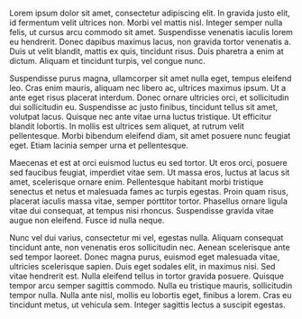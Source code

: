 Lorem ipsum dolor sit amet, consectetur adipiscing elit. In gravida justo elit, id fermentum velit ultrices non. Morbi vel mattis nisl. Integer semper nulla felis, ut cursus arcu commodo sit amet. Suspendisse venenatis iaculis lorem eu hendrerit. Donec dapibus maximus lacus, non gravida tortor venenatis a. Duis ut velit blandit, mattis ex quis, tincidunt risus. Duis pharetra a enim at dictum. Aliquam et tincidunt turpis, vel congue nunc.

Suspendisse purus magna, ullamcorper sit amet nulla eget, tempus eleifend leo. Cras enim mauris, aliquam nec libero ac, ultrices maximus ipsum. Ut a ante eget risus placerat interdum. Donec ornare ultricies orci, et sollicitudin dui sollicitudin eu. Suspendisse ac justo finibus, tincidunt tellus sit amet, volutpat lacus. Quisque nec ante vitae urna luctus tristique. Ut efficitur blandit lobortis. In mollis est ultrices sem aliquet, at rutrum velit pellentesque. Morbi bibendum eleifend diam, sit amet posuere nunc feugiat eget. Etiam lacinia semper urna et pellentesque. 

Maecenas et est at orci euismod luctus eu sed tortor. Ut eros orci, posuere sed faucibus feugiat, imperdiet vitae sem. Ut massa eros, luctus at lacus sit amet, scelerisque ornare enim. Pellentesque habitant morbi tristique senectus et netus et malesuada fames ac turpis egestas. Proin quam risus, placerat iaculis massa vitae, semper porttitor tortor. Phasellus ornare ligula vitae dui consequat, at tempus nisi rhoncus. Suspendisse gravida vitae augue non eleifend. Fusce id nulla neque.

Nunc vel dui varius, consectetur mi vel, egestas nulla. Aliquam consequat tincidunt ante, non venenatis eros sollicitudin nec. Aenean scelerisque ante sed tempor laoreet. Donec magna purus, euismod eget malesuada vitae, ultricies scelerisque sapien. Duis eget sodales elit, in maximus nisi. Sed vitae hendrerit est. Nulla eleifend tellus in tortor gravida posuere. Quisque tempor arcu semper sagittis commodo. Nulla eu tristique mauris, sollicitudin tempor nulla. Nulla ante nisl, mollis eu lobortis eget, finibus a lorem. Cras eu tincidunt metus, ut vehicula sem. Integer sagittis lectus a suscipit egestas.
